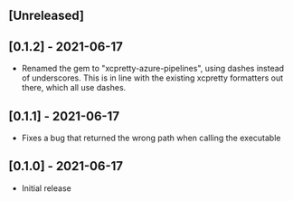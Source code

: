 ## [Unreleased]

## [0.1.2] - 2021-06-17

- Renamed the gem to "xcpretty-azure-pipelines", using dashes instead of underscores. This is in line with the existing xcpretty formatters out there, which all use dashes.

## [0.1.1] - 2021-06-17

- Fixes a bug that returned the wrong path when calling the executable

## [0.1.0] - 2021-06-17

- Initial release
